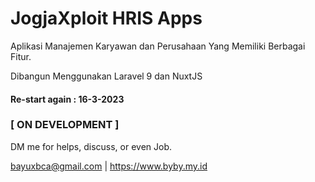 
# JogjaXploit HRIS Apps

Aplikasi Manajemen Karyawan dan Perusahaan Yang Memiliki Berbagai Fitur.

Dibangun Menggunakan Laravel 9 dan NuxtJS

#### Re-start again : 16-3-2023

### [ ON DEVELOPMENT ]

DM me for helps, discuss, or even Job.

bayuxbca@gmail.com | https://www.byby.my.id
